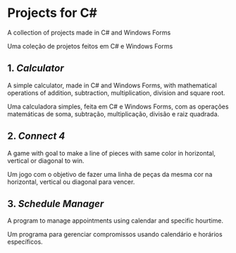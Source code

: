# Projects for C#
A collection of projects made in C# and Windows Forms<br>

Uma coleção de projetos feitos em C# e Windows Forms<br> 

## 1. *Calculator*<br>
A simple calculator, made in C# and Windows Forms, with mathematical operations of addition, subtraction, multiplication, division and square root.

Uma calculadora simples, feita em C# e Windows Forms, com as operações matemáticas de soma, subtração, multiplicação, divisão e raiz quadrada.

## 2. *Connect 4*<br>
A game with goal to make a line of pieces with same color in horizontal, vertical or diagonal to win.

Um jogo com o objetivo de fazer uma linha de peças da mesma cor na horizontal, vertical ou diagonal para vencer.

## 3. *Schedule Manager*<br>
A program to manage appointments using calendar and specific hourtime. 

Um programa para gerenciar compromissos usando calendário e horários específicos.
